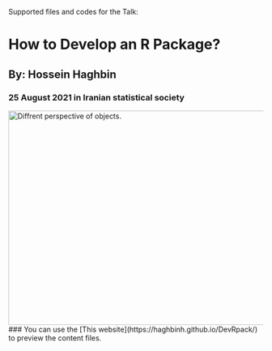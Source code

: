 Supported files and codes for the Talk:
# How to Develop an R Package?
## By: Hossein Haghbin
### 25 August 2021 in Iranian statistical society <br />
<img src="https://fa.wikipedia.org/wiki/%D8%A7%D9%86%D8%AC%D9%85%D9%86_%D8%A2%D9%85%D8%A7%D8%B1_%D8%A7%DB%8C%D8%B1%D8%A7%D9%86#/media/%D9%BE%D8%B1%D9%88%D9%86%D8%AF%D9%87:ISS-Logo.jpg" alt="Diffrent perspective of objects." width="1024" height="423">
### You can use the [This website](https://haghbinh.github.io/DevRpack/) to preview the content files.
